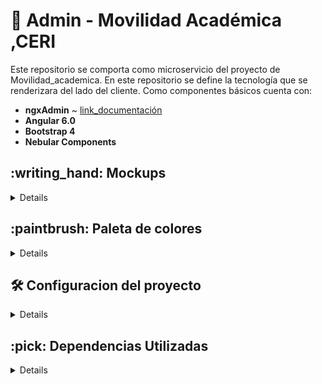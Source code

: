 # :ledger: Admin - Movilidad Académica ,CERI
Este repositorio se comporta como microservicio del proyecto de Movilidad_academica. En este repositorio se define la tecnología que se renderizara del lado del cliente.
Como componentes básicos cuenta con:
 * **ngxAdmin** ~ [link_documentación](https://github.com/akveo/ngx-admin)
 * **Angular 6.0**
 * **Bootstrap 4**
 * **Nebular Components**

<summary><h2> :writing_hand: Mockups</h2></summary>
<details>
  Los siguientes mockups grafican la estructura general de la aplicación, como sus principales vistas.
  Vista General: 
  <img src="/assets/general.png" alt="Mockup Vista General" />
  Vista Formularios: 
  <img src="/assets/Form.png" alt="Mockup Vista Formularios" />
  Vista Listados: 
  <img src="/assets/Listado.png" alt="Mockup Vista Listados" />
  Vista Formulario Convenio: 
  <img src="/assets/Convenio.png" alt="Mockup Vista Convenios" />

</details>
<summary><h2> :paintbrush: Paleta de colores</h2></summary>
<details>
  Basados en la paleta de colores de la plataforma acual del CERI y la página oficial de la Universidad Distrital se realiza la siguiente paleta de colores:
  Paleta CERI:
  <img src="/assets/PaletaCERI.png" alt="Paleta Colores CERI" />
  Paleta Colores UDistrital:
  <img src="/assets/PaletaUDistrital.png" alt="Paleta Colores UDIstrital" />
  Paleta de Colores Elegida:
  <img src="/assets/PaletaMovilidad.png" alt="Paleta Colores Elegida" />
</details>
<summary><h2> 🛠️ Configuracion del proyecto</h2></summary>
<details>
  - Clonar el proyecto del repositorio de git, configurar el repositorio remoto (github), e instalarlo localmente con 
  
  ```shell 
      npm install
  ```
  - 🚀 Correr el proyecto para verificar que las dependencias estan correctamente instaladas

  ```shell 
      ng serve
  ```
</details>
<summary><h2> :pick: Dependencias Utilizadas</h2></summary>
<details>
    Dependencias incluidas:

  - **Nebular:** (https://github.com/akveo/nebular)
  - **Angular 6**
  - **Bootstrap 4** 

  ### API MID
  - **movilidad_academica_mid:** este [api](https://github.com/udistrital/movilidad_academica_mid). se encarga de gestionar la logica de negocio relacionada con el manejo de informacion relacionada con los estudiantes/docentes entrantes y salientes.

  ### API CRUD
  - **movilidad_academica_crud:** este [api](https://github.com/udistrital/movilidad_academica_crud). se encarga de gestionar las tablas del esquema de .....

  ### Herramientas usadas
  - **ngxGenerator:** este [generador](https://github.com/BOTOOM/ngxGenerator) se encarga de crear una un proyecto con las caracteristicas descritas en el repositorio.
  - **ngx-admin:** este [template](https://github.com/akveo/ngx-admin) es el que utiliza ngxGenerator, esta basado en Angular 7+, Bootstrap 4 y Nebular.

  ### Paleta de colores

  ### Variables de entorno
  ```typescript 
      export const Config = {
      LOCAL: {
          NUXEO: {
              PATH: 'https://documental.udistrital.edu.co/nuxeo/',
          },
          WSO2_SERVICE: 'http://jbpm.udistritaloas.edu.co:8280/services',
          DOCUMENTO_SERVICE: 'http://localhost:8094/v1/',
          MOVILIDAD_ACADEMICA_SERVICE: 'http://localhost:8080/v1/',
          CONFIGURACION_SERVICE: 'https://autenticacion.portaloas.udistrital.edu.co/api/configuracion_crud_api/v1/',
          NOTIFICACION_SERVICE: 'ws://pruebasapi.intranetoas.udistrital.edu.co:8116/ws/join',
          CONF_MENU_SERVICE: 'http://10.20.0.254/configuracion_api/v1/menu_opcion_padre/ArbolMenus/',
          TOKEN: {
              AUTORIZATION_URL: 'https://autenticacion.portaloas.udistrital.edu.co/oauth2/authorize',
            CLIENTE_ID: '3Idp5LUlnZY7cOV10NaLuyRfzooa',
            RESPONSE_TYPE: 'id_token token',
            SCOPE: 'openid email role documento',
            REDIRECT_URL: 'http://localhost:4200/',
            SIGN_OUT_URL: 'https://autenticacion.portaloas.udistrital.edu.co/oidc/logout',
            SIGN_OUT_REDIRECT_URL: 'http://localhost:4200/',
          },
      },
  };
  ```
</details>